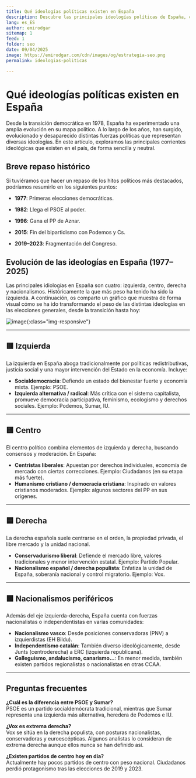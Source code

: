 ```yaml
---
title: Qué ideologías políticas existen en España
description: Descubre las principales ideologías políticas de España, cómo han evolucionado desde 1978 y qué partidos las representan hoy.
lang: es_ES
author: emirodgar
sitemap: 1
feed: 1
folder: seo
date: 09/04/2025
image: https://emirodgar.com/cdn/images/og/estrategia-seo.png
permalink: ideologias-politicas

---
```


# Qué ideologías políticas existen en España 

Desde la transición democrática en 1978, España ha experimentado una amplia evolución en su mapa político. A lo largo de los años, han surgido, evolucionado y desaparecido distintas fuerzas políticas que representan diversas ideologías. En este artículo, exploramos las principales corrientes ideológicas que existen en el país, de forma sencilla y neutral.

## Breve repaso histórico

Si tuviéramos que hacer un repaso de los hitos políticos más destacados, podríamos resumirlo en los siguientes puntos: 

- **1977**: Primeras elecciones democráticas.

- **1982**: Llega el PSOE al poder.

- **1996**: Gana el PP de Aznar.

- **2015**: Fin del bipartidismo con Podemos y Cs.

- **2019–2023**: Fragmentación del Congreso.



## Evolución de las ideologías en España (1977–2025)

Las principales idiologías en España son cuatro: izquierda, centro, derecha y nacionalismos. Históricamente la que más peso ha tenido ha sido la izquierda.
A continuación, os comparto un gráfico que muestra de forma visual cómo se ha ido transformando el peso de las distintas ideologías en las elecciones generales, desde la transición hasta hoy:


![image](https://github.com/user-attachments/assets/b600c728-1a6a-463a-8a62-d52a5bd9a841){:class="img-responsive"}


---

## 🟥 Izquierda

La izquierda en España aboga tradicionalmente por políticas redistributivas, justicia social y una mayor intervención del Estado en la economía. Incluye:

- **Socialdemocracia**: Defiende un estado del bienestar fuerte y economía mixta. Ejemplo: PSOE.
- **Izquierda alternativa / radical**: Más crítica con el sistema capitalista, promueve democracia participativa, feminismo, ecologismo y derechos sociales. Ejemplo: Podemos, Sumar, IU.

---

## 🟨 Centro

El centro político combina elementos de izquierda y derecha, buscando consensos y moderación. En España:

- **Centristas liberales**: Apuestan por derechos individuales, economía de mercado con ciertas correcciones. Ejemplo: Ciudadanos (en su etapa más fuerte).
- **Humanismo cristiano / democracia cristiana**: Inspirado en valores cristianos moderados. Ejemplo: algunos sectores del PP en sus orígenes.

---

## 🟦 Derecha

La derecha española suele centrarse en el orden, la propiedad privada, el libre mercado y la unidad nacional.

- **Conservadurismo liberal**: Defiende el mercado libre, valores tradicionales y menor intervención estatal. Ejemplo: Partido Popular.
- **Nacionalismo español / derecha populista**: Enfatiza la unidad de España, soberanía nacional y control migratorio. Ejemplo: Vox.

---

## 🟩 Nacionalismos periféricos

Además del eje izquierda-derecha, España cuenta con fuerzas nacionalistas o independentistas en varias comunidades:

- **Nacionalismo vasco**: Desde posiciones conservadoras (PNV) a izquierdistas (EH Bildu).
- **Independentismo catalán**: También diverso ideológicamente, desde Junts (centroderecha) a ERC (izquierda republicana).
- **Galleguismo, andalucismo, canarismo...**: En menor medida, también existen partidos regionalistas o nacionalistas en otras CCAA.

---

## Preguntas frecuentes

**¿Cuál es la diferencia entre PSOE y Sumar?**  
PSOE es un partido socialdemócrata tradicional, mientras que Sumar representa una izquierda más alternativa, heredera de Podemos e IU.

**¿Vox es extrema derecha?**  
Vox se sitúa en la derecha populista, con posturas nacionalistas, conservadoras y euroescépticas. Algunos analistas lo consideran de extrema derecha aunque ellos nunca se han definido así.

**¿Existen partidos de centro hoy en día?**  
Actualmente hay pocos partidos de centro con peso nacional. Ciudadanos perdió protagonismo tras las elecciones de 2019 y 2023.


